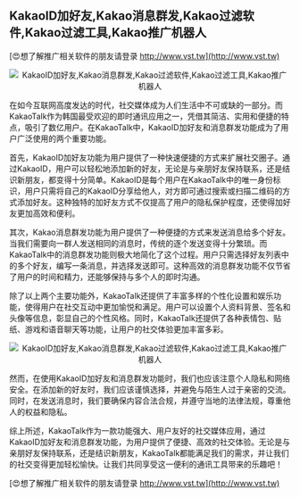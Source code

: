 ## **KakaoID加好友,Kakao消息群发,Kakao过滤软件,Kakao过滤工具,Kakao推广机器人**

[😍想了解推广相关软件的朋友请登录 http://www.vst.tw](http://www.vst.tw)

 <center><img src="https://vst.tw/MP4/tuiguang/png/6.png" alt="KakaoID加好友,Kakao消息群发,Kakao过滤软件,Kakao过滤工具,Kakao推广机器人"></center>

在如今互联网高度发达的时代，社交媒体成为人们生活中不可或缺的一部分。而KakaoTalk作为韩国最受欢迎的即时通讯应用之一，凭借其简洁、实用和便捷的特点，吸引了数亿用户。在KakaoTalk中，KakaoID加好友和消息群发功能成为了用户广泛使用的两个重要功能。

首先，KakaoID加好友功能为用户提供了一种快速便捷的方式来扩展社交圈子。通过KakaoID，用户可以轻松地添加新的好友，无论是与亲朋好友保持联系，还是结识新朋友，都变得十分简单。KakaoID是每个用户在KakaoTalk中的唯一身份标识，用户只需将自己的KakaoID分享给他人，对方即可通过搜索或扫描二维码的方式添加好友。这种独特的加好友方式不仅提高了用户的隐私保护程度，还使得加好友更加高效和便利。

其次，Kakao消息群发功能为用户提供了一种便捷的方式来发送消息给多个好友。当我们需要向一群人发送相同的消息时，传统的逐个发送变得十分繁琐。而KakaoTalk中的消息群发功能则极大地简化了这个过程。用户只需选择好友列表中的多个好友，编写一条消息，并选择发送即可。这种高效的消息群发功能不仅节省了用户的时间和精力，还能够保持与多个人的即时沟通。

除了以上两个主要功能外，KakaoTalk还提供了丰富多样的个性化设置和娱乐功能，使得用户在社交互动中更加愉悦和满足。用户可以设置个人资料背景、签名和头像等信息，彰显自己的个性风格。同时，KakaoTalk还提供了各种表情包、贴纸、游戏和语音聊天等功能，让用户的社交体验更加丰富多彩。

 <center><img src="https://vst.tw/MP4/tuiguang/png/6.png" alt="KakaoID加好友,Kakao消息群发,Kakao过滤软件,Kakao过滤工具,Kakao推广机器人"></center>

然而，在使用KakaoID加好友和消息群发功能时，我们也应该注意个人隐私和网络安全。在添加新的好友时，我们应该谨慎选择，并避免与陌生人过于亲密的交流。同时，在发送消息时，我们要确保内容合法合规，并遵守当地的法律法规，尊重他人的权益和隐私。

综上所述，KakaoTalk作为一款功能强大、用户友好的社交媒体应用，通过KakaoID加好友和消息群发功能，为用户提供了便捷、高效的社交体验。无论是与亲朋好友保持联系，还是结识新朋友，KakaoTalk都能满足我们的需求，并让我们的社交变得更加轻松愉快。让我们共同享受这一便利的通讯工具带来的乐趣吧！

[😍想了解推广相关软件的朋友请登录 http://www.vst.tw](http://www.vst.tw)



